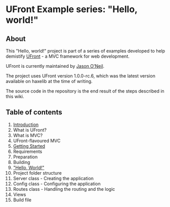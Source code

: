 # UFront Example series: "Hello, world!"

## About

This "Hello, world!" project is part of a series of examples developed to help demistify [UFront](https://github.com/ufront/ufront) - a MVC framework for web development.

UFront is currently maintained by [Jason O'Neil](https://github.com/jasononeil).

The project uses UFront version 1.0.0-rc.6, which was the latest version available on haxelib at the time of writing.

The source code in the repository is the end result of the steps described in this wiki.

## Table of contents

1. [Introduction](https://github.com/dstrekelj/ufront-example-HelloWorld/wiki/1.-Introduction)
 1. What is UFront?
 2. What is MVC?
 3. UFront-flavoured MVC
2. [Getting Started](https://github.com/dstrekelj/ufront-example-HelloWorld/wiki/2.-Getting-Started)
 1. Requirements
 2. Preparation
 3. Building
3. ["Hello, World!"](https://github.com/dstrekelj/ufront-example-HelloWorld/wiki/3.-Hello-World)
 1. Project folder structure
 2. Server class - Creating the application
 3. Config class - Configuring the application
 4. Routes class - Handling the routing and the logic
 5. Views
 6. Build file